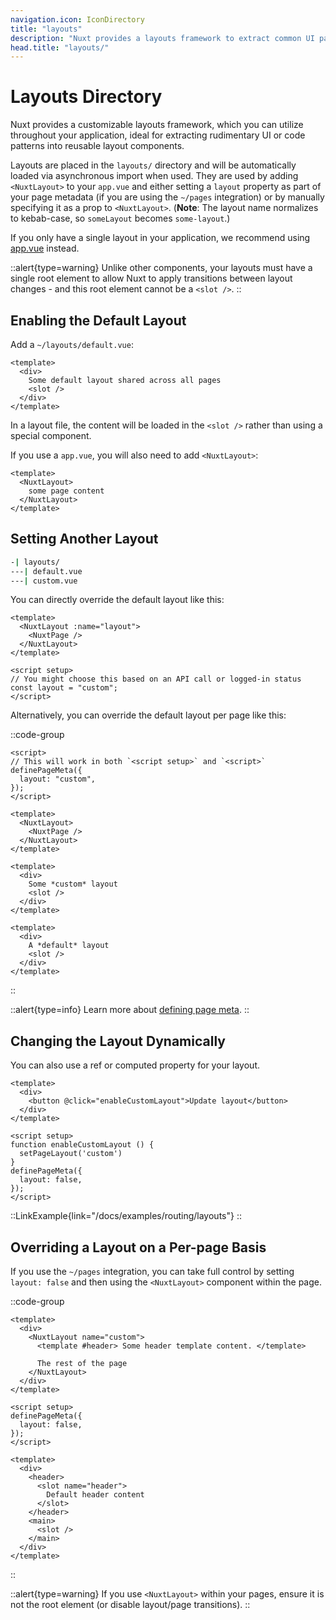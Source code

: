 ```yaml
---
navigation.icon: IconDirectory
title: "layouts"
description: "Nuxt provides a layouts framework to extract common UI patterns into reusable layouts."
head.title: "layouts/"
---
```


# Layouts Directory

Nuxt provides a customizable layouts framework, which you can utilize throughout your application, ideal for extracting rudimentary UI or code patterns into reusable layout components.

Layouts are placed in the `layouts/` directory and will be automatically loaded via asynchronous import when used. They are used by adding `<NuxtLayout>` to your `app.vue` and either setting a `layout` property as part of your page metadata (if you are using the `~/pages` integration) or by manually specifying it as a prop to `<NuxtLayout>`. (**Note**: The layout name normalizes to kebab-case, so `someLayout` becomes `some-layout`.)

If you only have a single layout in your application, we recommend using [app.vue](/docs/guide/directory-structure/app) instead.

::alert{type=warning}
Unlike other components, your layouts must have a single root element to allow Nuxt to apply transitions between layout changes - and this root element cannot be a `<slot />`.
::

## Enabling the Default Layout

Add a `~/layouts/default.vue`:

```vue [layouts/default.vue]
<template>
  <div>
    Some default layout shared across all pages
    <slot />
  </div>
</template>
```

In a layout file, the content will be loaded in the `<slot />` rather than using a special component.

If you use a `app.vue`, you will also need to add `<NuxtLayout>`:

```vue [app.vue]
<template>
  <NuxtLayout>
    some page content
  </NuxtLayout>
</template>
```

## Setting Another Layout

```bash
-| layouts/
---| default.vue
---| custom.vue
```

You can directly override the default layout like this:

```vue{}[app.vue]
<template>
  <NuxtLayout :name="layout">
    <NuxtPage />
  </NuxtLayout>
</template>

<script setup>
// You might choose this based on an API call or logged-in status
const layout = "custom";
</script>
```

Alternatively, you can override the default layout per page like this:

::code-group

```vue{}[pages/index.vue]
<script>
// This will work in both `<script setup>` and `<script>`
definePageMeta({
  layout: "custom",
});
</script>
```

```vue{}[app.vue]
<template>
  <NuxtLayout>
    <NuxtPage />
  </NuxtLayout>
</template>
```

```vue [layouts/custom.vue]
<template>
  <div>
    Some *custom* layout
    <slot />
  </div>
</template>
```

```vue [layouts/default.vue]
<template>
  <div>
    A *default* layout
    <slot />
  </div>
</template>
```

::

::alert{type=info}
Learn more about [defining page meta](/docs/guide/directory-structure/pages#page-metadata).
::

## Changing the Layout Dynamically

You can also use a ref or computed property for your layout.

```vue
<template>
  <div>
    <button @click="enableCustomLayout">Update layout</button>
  </div>
</template>

<script setup>
function enableCustomLayout () {
  setPageLayout('custom')
}
definePageMeta({
  layout: false,
});
</script>
```

::LinkExample{link="/docs/examples/routing/layouts"}
::

## Overriding a Layout on a Per-page Basis

If you use the `~/pages` integration, you can take full control by setting `layout: false` and then using the `<NuxtLayout>` component within the page.

::code-group

```vue [pages/index.vue]
<template>
  <div>
    <NuxtLayout name="custom">
      <template #header> Some header template content. </template>

      The rest of the page
    </NuxtLayout>
  </div>
</template>

<script setup>
definePageMeta({
  layout: false,
});
</script>
```

```vue [layouts/custom.vue]
<template>
  <div>
    <header>
      <slot name="header">
        Default header content
      </slot>
    </header>
    <main>
      <slot />
    </main>
  </div>
</template>
```

::

::alert{type=warning}
If you use `<NuxtLayout>` within your pages, ensure it is not the root element (or disable layout/page transitions).
::
